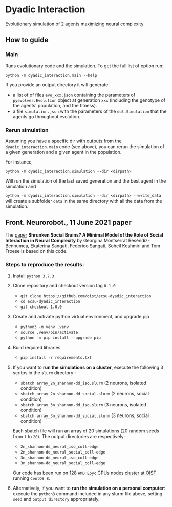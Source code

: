 # Dyadic Interaction

Evolutionary simulation of 2 agents maximizing neural complexity

## How to guide

### Main
Runs evolutionary code and the simulation. To get the full list of option run:

`python -m dyadic_interaction.main --help`

If you provide an output directory it will generate:
- a list of of files `evo_xxx.json` containing the parameters of `pyevolver.Evolution` object at generation `xxx` (including the genotype of the agents' population, and the fitness).
- a file `simulation.json` with the parameters of the `dol.Simulation` that the agents go throughout evolution.

### Rerun simulation
Assuming you have a specific dir with outputs from the `dyadic_interaction.main` code (see above), you can rerun the simulation of a given generation and a given agent in the population. 

For instance,

`python -m dyadic_interaction.simulation --dir <dirpath>`

Will run the simulation of the last saved generation and the best agent in the simulation and

`python -m dyadic_interaction.simulation --dir <dirpath> --write_data` will create a subfolder `data` in the same directory with all the data from the simulation. 

## Front. Neurorobot., 11 June 2021 paper
The [paper](https://www.frontiersin.org/articles/10.3389/fnbot.2021.634085/full) __Shrunken Social Brains? A Minimal Model of the Role of Social Interaction in Neural Complexity__ by Georgina Montserrat Reséndiz-Benhumea, Ekaterina Sangati, Federico Sangati, Soheil Keshmiri and Tom Froese is based on this code.

### Steps to reproduce the results:
1. Install `python 3.7.3`
2. Clone repository and checkout version tag `0.1.0`
   - `git clone https://github.com/oist/ecsu-dyadic_interaction`
   - `cd ecsu-dyadic_interaction`
   - `git checkout 1.0.0`
3. Create and activate python virtual environment, and upgrade pip
   - `python3 -m venv .venv`
   - `source .venv/bin/activate`
   - `python -m pip install --upgrade pip`
4. Build required libraries
   - `pip install -r requirements.txt`
5. If you want to **run the simulations on a cluster**, execute the following 3 scritps in the `slurm` directory :
   - `sbatch array_2n_shannon-dd_iso.slurm` (2 neurons, isolated condition)
   - `sbatch array_2n_shannon-dd_social.slurm` (2 neurons, social condition)
   - `sbatch array_3n_shannon-dd_iso.slurm` (3 neurons, isolated condition)
   - `sbatch array_3n_shannon-dd_social.slurm` (3 neurons, social condition)

   Each sbatch file will run an array of 20 simulations (20 random seeds from `1` to `20`). The output directories are respectively: 
   - `2n_shannon-dd_neural_iso_coll-edge`
   - `2n_shannon-dd_neural_social_coll-edge`
   - `3n_shannon-dd_neural_iso_coll-edge`
   - `3n_shannon-dd_neural_social_coll-edge`
   
   Our code has been run on 128 `AMD Epyc` CPUs nodes [cluster at OIST](https://groups.oist.jp/scs/deigo) running `CentOS 8`.
6. Alternatively, if you want to **run the simulation on a personal computer**: execute the `python3` command included in any slurm file above, setting `seed` and `output directory` appropriately.
